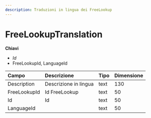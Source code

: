 ```yaml
---
description: Traduzioni in lingua dei FreeLookup
---
```

# FreeLookupTranslation

**Chiavi**

- *Id*
- FreeLookupId, LanguageId

| Campo | Descrizione | Tipo | Dimensione | 
| :--- | :--- | :--- | :--- |
| Description | Descrizione in lingua  | text | 130 |
| FreeLookupId | Id FreeLookup | text | 50 |
| Id | Id | text | 50 |
| LanguageId |  | text | 50 |


